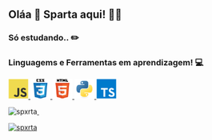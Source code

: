 <h2 align="left">Oláa 👋 Sparta aqui! 👨‍💻</h2>
<h3 align="left">Só estudando.. ✏️</h3>

<h3 align="left">Linguagems e Ferramentas em aprendizagem! 💻</h3>
<p align="left"> <a href="https://developer.mozilla.org/en-US/docs/Web/JavaScript" target="_blank"> <img src="https://raw.githubusercontent.com/devicons/devicon/master/icons/javascript/javascript-original.svg" alt="javascript" width="40" height="40"/> </a> <a href="https://www.w3schools.com/css/" target="_blank"> <img src="https://raw.githubusercontent.com/devicons/devicon/master/icons/css3/css3-original-wordmark.svg" alt="css3" width="40" height="40"/> </a> <a href="https://www.w3.org/html/" target="_blank"> <img src="https://raw.githubusercontent.com/devicons/devicon/master/icons/html5/html5-original-wordmark.svg" alt="html5" width="40" height="40"/> </a> <a href="https://www.python.org" target="_blank"> <img src="https://raw.githubusercontent.com/devicons/devicon/master/icons/python/python-original.svg" alt="python" width="40" height="40"/> </a> <a href="https://www.typescriptlang.org/" target="_blank"> <img src="https://raw.githubusercontent.com/devicons/devicon/master/icons/typescript/typescript-original.svg" alt="typescript" width="40" height="40"/></p>

<p>&nbsp;<img align="left" src="https://github-readme-stats.vercel.app/api?username=spxrta&show_icons=true&theme=merko" alt="spxrta" /></p>

<p><img align="center" src="https://github-readme-stats.vercel.app/api/top-langs?username=spxrta&show_icons=true&theme=merko&layout=compact" alt="spxrta" /></p>
